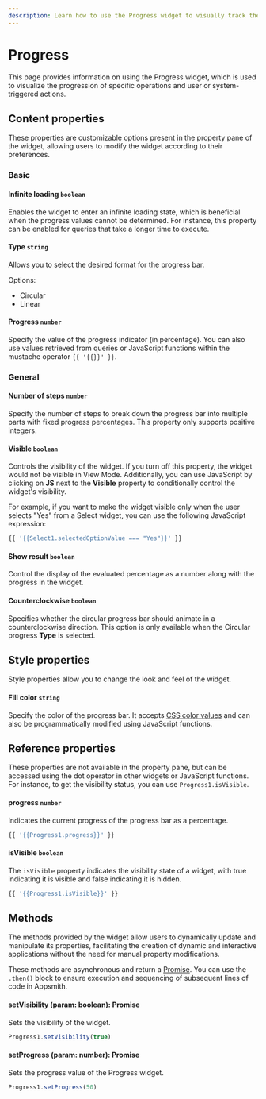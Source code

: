 ```yaml
---
description: Learn how to use the Progress widget to visually track the progress of tasks or processes in your application.
---
```

# Progress

This page provides information on using the Progress widget, which is used to visualize the progression of specific operations and user or system-triggered actions.



<VideoEmbed host="youtube" videoId="Yg1Pfy7uc1s" title="How to use Progress Widget" caption="How to use Progress Widget"/>

## Content properties


These properties are customizable options present in the property pane of the widget, allowing users to modify the widget according to their preferences.


### Basic

#### Infinite loading `boolean`

 

Enables the widget to enter an infinite loading state, which is beneficial when the progress values cannot be determined. For instance, this property can be enabled for queries that take a longer time to execute.



#### Type `string`

 

Allows you to select the desired format for the progress bar.

Options:
* Circular
* Linear




#### Progress `number`

 

Specify the value of the progress indicator (in percentage). You can also use values retrieved from queries or JavaScript functions within the mustache operator `{{ '{{}}' }}`.




### General

#### Number of steps `number`

 

Specify the number of steps to break down the progress bar into multiple parts with fixed progress percentages. This property only supports positive integers.




#### Visible `boolean`

 

Controls the visibility of the widget. If you turn off this property, the widget would not be visible in View Mode. Additionally, you can use JavaScript by clicking on **JS** next to the **Visible** property to conditionally control the widget's visibility.

For example, if you want to make the widget visible only when the user selects "Yes" from a Select widget, you can use the following JavaScript expression: 
```js
{{ '{{Select1.selectedOptionValue === "Yes"}}' }}
```



#### Show result `boolean`

 

Control the display of the evaluated percentage as a number along with the progress in the widget.




#### Counterclockwise  `boolean`

 

Specifies whether the circular progress bar should animate in a counterclockwise direction. This option is only available when the Circular progress **Type** is selected.




## Style properties
Style properties allow you to change the look and feel of the widget.

#### Fill color `string`

 

Specify the color of the progress bar. It accepts [CSS color values](https://developer.mozilla.org/en-US/docs/Web/CSS/color) and can also be programmatically modified using JavaScript functions.




## Reference properties

These properties are not available in the property pane, but can be accessed using the dot operator in other widgets or JavaScript functions. For instance, to get the visibility status, you can use `Progress1.isVisible`.

#### progress `number`

 

Indicates the current progress of the progress bar as a percentage.



```js
{{ '{{Progress1.progress}}' }}
```




#### isVisible `boolean`
 

The `isVisible` property indicates the visibility state of a widget, with true indicating it is visible and false indicating it is hidden.



```js
{{ '{{Progress1.isVisible}}' }}
```




## Methods

The methods provided by the widget allow users to dynamically update and manipulate its properties, facilitating the creation of dynamic and interactive applications without the need for manual property modifications. 

These methods are asynchronous and return a [Promise](/writing-code-in-studio/using-js-promises.md). You can use the `.then()` block to ensure execution and sequencing of subsequent lines of code in Appsmith.



#### setVisibility (param: boolean): Promise

 

Sets the visibility of the widget.



```js
Progress1.setVisibility(true)
```




#### setProgress (param: number): Promise

 

Sets the progress value of the Progress widget.



```js
Progress1.setProgress(50)
```

